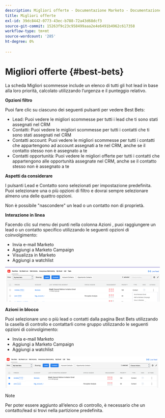 ```yaml
---
description: Migliori offerte - Documentazione Marketo - Documentazione del prodotto
title: Migliori offerte
exl-id: 39dc8442-0773-43ec-b788-72a43d68dcf3
source-git-commit: 15263f9c23c958499aaa2e4e6491b4962c617358
workflow-type: tm+mt
source-wordcount: '285'
ht-degree: 0%

---
```


# Migliori offerte {#best-bets}

La scheda Migliori scommesse include un elenco di tutti gli hot lead in base alla loro priorità, calcolato utilizzando l’urgenza e il punteggio relativo.

**Opzioni filtro**

Puoi fare clic su ciascuno dei seguenti pulsanti per vedere Best Bets:

* Lead: Puoi vedere le migliori scommesse per tutti i lead che ti sono stati assegnati nel CRM
* Contatti: Puoi vedere le migliori scommesse per tutti i contatti che ti sono stati assegnati nel CRM
* Contatti account: Puoi vedere le migliori scommesse per tutti i contatti che appartengono ad account assegnati a te nel CRM, anche se il contatto stesso non è assegnato a te
* Contatti opportunità: Puoi vedere le migliori offerte per tutti i contatti che appartengono alle opportunità assegnate nel CRM, anche se il contatto stesso non è assegnato a te

**Aspetti da considerare**

I pulsanti Lead e Contatto sono selezionati per impostazione predefinita. Puoi selezionare una o più opzioni di filtro e dovrai sempre selezionare almeno una delle quattro opzioni.

Non è possibile &quot;nascondere&quot; un lead o un contatto non di proprietà.

**Interazione in linea**

Facendo clic sul menu dei punti nella colonna Azioni , puoi raggiungere un lead o un contatto specifico utilizzando le seguenti opzioni di coinvolgimento:

* Invia e-mail Marketo
* Aggiungi a Marketo Campaign
* Visualizza in Marketo
* Aggiungi a watchlist

![](assets/best-bets-1.png)

**Azioni in blocco**

Puoi selezionare uno o più lead o contatti dalla pagina Best Bets utilizzando la casella di controllo e contattarli come gruppo utilizzando le seguenti opzioni di coinvolgimento:

* Invia e-mail Marketo
* Aggiungi a Marketo Campaign
* Aggiungi a watchlist

![](assets/best-bets-2.png)

>[!NOTE]
>
>Per poter essere aggiunto all’elenco di controllo, è necessario che un contatto/lead si trovi nella partizione predefinita.
